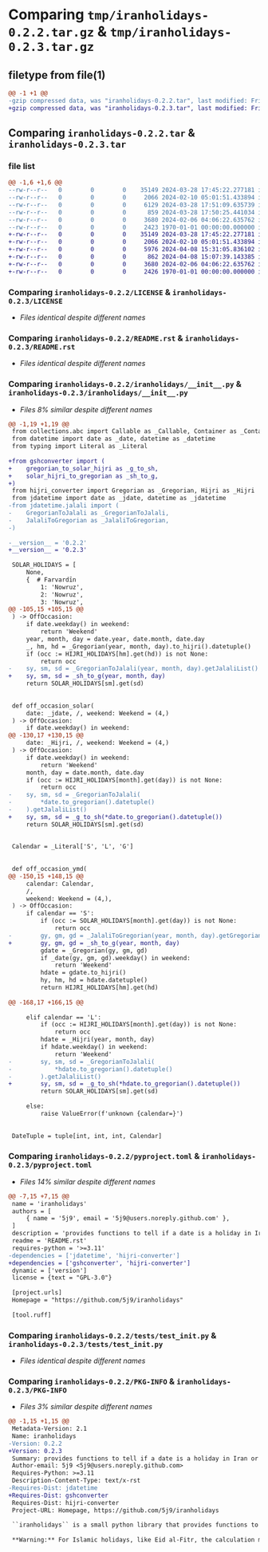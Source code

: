 # Comparing `tmp/iranholidays-0.2.2.tar.gz` & `tmp/iranholidays-0.2.3.tar.gz`

## filetype from file(1)

```diff
@@ -1 +1 @@
-gzip compressed data, was "iranholidays-0.2.2.tar", last modified: Fri Jan  1 00:00:00 2016, max compression
+gzip compressed data, was "iranholidays-0.2.3.tar", last modified: Fri Jan  1 00:00:00 2016, max compression
```

## Comparing `iranholidays-0.2.2.tar` & `iranholidays-0.2.3.tar`

### file list

```diff
@@ -1,6 +1,6 @@
--rw-r--r--   0        0        0    35149 2024-03-28 17:45:22.277181 iranholidays-0.2.2/LICENSE
--rw-r--r--   0        0        0     2066 2024-02-10 05:01:51.433894 iranholidays-0.2.2/README.rst
--rw-r--r--   0        0        0     6129 2024-03-28 17:51:09.635739 iranholidays-0.2.2/iranholidays/__init__.py
--rw-r--r--   0        0        0      859 2024-03-28 17:50:25.441034 iranholidays-0.2.2/pyproject.toml
--rw-r--r--   0        0        0     3680 2024-02-06 04:06:22.635762 iranholidays-0.2.2/tests/test_init.py
--rw-r--r--   0        0        0     2423 1970-01-01 00:00:00.000000 iranholidays-0.2.2/PKG-INFO
+-rw-r--r--   0        0        0    35149 2024-03-28 17:45:22.277181 iranholidays-0.2.3/LICENSE
+-rw-r--r--   0        0        0     2066 2024-02-10 05:01:51.433894 iranholidays-0.2.3/README.rst
+-rw-r--r--   0        0        0     5976 2024-04-08 15:31:05.836102 iranholidays-0.2.3/iranholidays/__init__.py
+-rw-r--r--   0        0        0      862 2024-04-08 15:07:39.143385 iranholidays-0.2.3/pyproject.toml
+-rw-r--r--   0        0        0     3680 2024-02-06 04:06:22.635762 iranholidays-0.2.3/tests/test_init.py
+-rw-r--r--   0        0        0     2426 1970-01-01 00:00:00.000000 iranholidays-0.2.3/PKG-INFO
```

### Comparing `iranholidays-0.2.2/LICENSE` & `iranholidays-0.2.3/LICENSE`

 * *Files identical despite different names*

### Comparing `iranholidays-0.2.2/README.rst` & `iranholidays-0.2.3/README.rst`

 * *Files identical despite different names*

### Comparing `iranholidays-0.2.2/iranholidays/__init__.py` & `iranholidays-0.2.3/iranholidays/__init__.py`

 * *Files 8% similar despite different names*

```diff
@@ -1,19 +1,19 @@
 from collections.abc import Callable as _Callable, Container as _Container
 from datetime import date as _date, datetime as _datetime
 from typing import Literal as _Literal
 
+from gshconverter import (
+    gregorian_to_solar_hijri as _g_to_sh,
+    solar_hijri_to_gregorian as _sh_to_g,
+)
 from hijri_converter import Gregorian as _Gregorian, Hijri as _Hijri
 from jdatetime import date as _jdate, datetime as _jdatetime
-from jdatetime.jalali import (
-    GregorianToJalali as _GregorianToJalali,
-    JalaliToGregorian as _JalaliToGregorian,
-)
 
-__version__ = '0.2.2'
+__version__ = '0.2.3'
 
 SOLAR_HOLIDAYS = [
     None,
     {  # Farvardīn
         1: 'Nowruz',
         2: 'Nowruz',
         3: 'Nowruz',
@@ -105,15 +105,15 @@
 ) -> OffOccasion:
     if date.weekday() in weekend:
         return 'Weekend'
     year, month, day = date.year, date.month, date.day
     _, hm, hd = _Gregorian(year, month, day).to_hijri().datetuple()
     if (occ := HIJRI_HOLIDAYS[hm].get(hd)) is not None:
         return occ
-    sy, sm, sd = _GregorianToJalali(year, month, day).getJalaliList()
+    sy, sm, sd = _sh_to_g(year, month, day)
     return SOLAR_HOLIDAYS[sm].get(sd)
 
 
 def off_occasion_solar(
     date: _jdate, /, weekend: Weekend = (4,)
 ) -> OffOccasion:
     if date.weekday() in weekend:
@@ -130,17 +130,15 @@
     date: _Hijri, /, weekend: Weekend = (4,)
 ) -> OffOccasion:
     if date.weekday() in weekend:
         return 'Weekend'
     month, day = date.month, date.day
     if (occ := HIJRI_HOLIDAYS[month].get(day)) is not None:
         return occ
-    sy, sm, sd = _GregorianToJalali(
-        *date.to_gregorian().datetuple()
-    ).getJalaliList()
+    sy, sm, sd = _g_to_sh(*date.to_gregorian().datetuple())
     return SOLAR_HOLIDAYS[sm].get(sd)
 
 
 Calendar = _Literal['S', 'L', 'G']
 
 
 def off_occasion_ymd(
@@ -150,15 +148,15 @@
     calendar: Calendar,
     /,
     weekend: Weekend = (4,),
 ) -> OffOccasion:
     if calendar == 'S':
         if (occ := SOLAR_HOLIDAYS[month].get(day)) is not None:
             return occ
-        gy, gm, gd = _JalaliToGregorian(year, month, day).getGregorianList()
+        gy, gm, gd = _sh_to_g(year, month, day)
         gdate = _Gregorian(gy, gm, gd)
         if _date(gy, gm, gd).weekday() in weekend:
             return 'Weekend'
         hdate = gdate.to_hijri()
         hy, hm, hd = hdate.datetuple()
         return HIJRI_HOLIDAYS[hm].get(hd)
 
@@ -168,17 +166,15 @@
 
     elif calendar == 'L':
         if (occ := HIJRI_HOLIDAYS[month].get(day)) is not None:
             return occ
         hdate = _Hijri(year, month, day)
         if hdate.weekday() in weekend:
             return 'Weekend'
-        sy, sm, sd = _GregorianToJalali(
-            *hdate.to_gregorian().datetuple()
-        ).getJalaliList()
+        sy, sm, sd = _g_to_sh(*hdate.to_gregorian().datetuple())
         return SOLAR_HOLIDAYS[sm].get(sd)
 
     else:
         raise ValueError(f'unknown {calendar=}')
 
 
 DateTuple = tuple[int, int, int, Calendar]
```

### Comparing `iranholidays-0.2.2/pyproject.toml` & `iranholidays-0.2.3/pyproject.toml`

 * *Files 14% similar despite different names*

```diff
@@ -7,15 +7,15 @@
 name = 'iranholidays'
 authors = [
     { name = '5j9', email = '5j9@users.noreply.github.com' },
 ]
 description = 'provides functions to tell if a date is a holiday in Iran or not'
 readme = 'README.rst'
 requires-python = '>=3.11'
-dependencies = ['jdatetime', 'hijri-converter']
+dependencies = ['gshconverter', 'hijri-converter']
 dynamic = ['version']
 license = {text = "GPL-3.0"}
 
 [project.urls]
 Homepage = "https://github.com/5j9/iranholidays"
 
 [tool.ruff]
```

### Comparing `iranholidays-0.2.2/tests/test_init.py` & `iranholidays-0.2.3/tests/test_init.py`

 * *Files identical despite different names*

### Comparing `iranholidays-0.2.2/PKG-INFO` & `iranholidays-0.2.3/PKG-INFO`

 * *Files 3% similar despite different names*

```diff
@@ -1,15 +1,15 @@
 Metadata-Version: 2.1
 Name: iranholidays
-Version: 0.2.2
+Version: 0.2.3
 Summary: provides functions to tell if a date is a holiday in Iran or not
 Author-email: 5j9 <5j9@users.noreply.github.com>
 Requires-Python: >=3.11
 Description-Content-Type: text/x-rst
-Requires-Dist: jdatetime
+Requires-Dist: gshconverter
 Requires-Dist: hijri-converter
 Project-URL: Homepage, https://github.com/5j9/iranholidays
 
 ``iranholidays`` is a small python library that provides functions to check if a date is a holiday in Iran or not. 
 
 **Warning:** For Islamic holidays, like Eid al-Fitr, the calculation may be off by a day or two since those events depend on seeing the moon by naked eye and cannot be predicted by computers.
```


